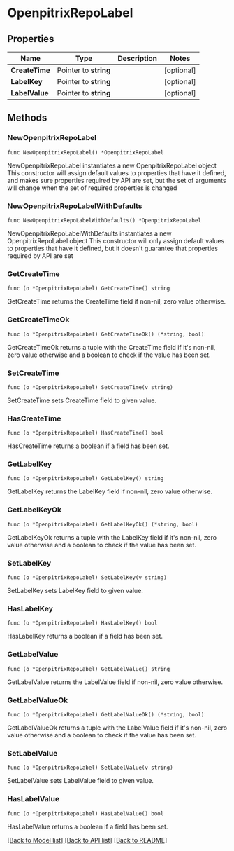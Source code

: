 # OpenpitrixRepoLabel

## Properties

Name | Type | Description | Notes
------------ | ------------- | ------------- | -------------
**CreateTime** | Pointer to **string** |  | [optional] 
**LabelKey** | Pointer to **string** |  | [optional] 
**LabelValue** | Pointer to **string** |  | [optional] 

## Methods

### NewOpenpitrixRepoLabel

`func NewOpenpitrixRepoLabel() *OpenpitrixRepoLabel`

NewOpenpitrixRepoLabel instantiates a new OpenpitrixRepoLabel object
This constructor will assign default values to properties that have it defined,
and makes sure properties required by API are set, but the set of arguments
will change when the set of required properties is changed

### NewOpenpitrixRepoLabelWithDefaults

`func NewOpenpitrixRepoLabelWithDefaults() *OpenpitrixRepoLabel`

NewOpenpitrixRepoLabelWithDefaults instantiates a new OpenpitrixRepoLabel object
This constructor will only assign default values to properties that have it defined,
but it doesn't guarantee that properties required by API are set

### GetCreateTime

`func (o *OpenpitrixRepoLabel) GetCreateTime() string`

GetCreateTime returns the CreateTime field if non-nil, zero value otherwise.

### GetCreateTimeOk

`func (o *OpenpitrixRepoLabel) GetCreateTimeOk() (*string, bool)`

GetCreateTimeOk returns a tuple with the CreateTime field if it's non-nil, zero value otherwise
and a boolean to check if the value has been set.

### SetCreateTime

`func (o *OpenpitrixRepoLabel) SetCreateTime(v string)`

SetCreateTime sets CreateTime field to given value.

### HasCreateTime

`func (o *OpenpitrixRepoLabel) HasCreateTime() bool`

HasCreateTime returns a boolean if a field has been set.

### GetLabelKey

`func (o *OpenpitrixRepoLabel) GetLabelKey() string`

GetLabelKey returns the LabelKey field if non-nil, zero value otherwise.

### GetLabelKeyOk

`func (o *OpenpitrixRepoLabel) GetLabelKeyOk() (*string, bool)`

GetLabelKeyOk returns a tuple with the LabelKey field if it's non-nil, zero value otherwise
and a boolean to check if the value has been set.

### SetLabelKey

`func (o *OpenpitrixRepoLabel) SetLabelKey(v string)`

SetLabelKey sets LabelKey field to given value.

### HasLabelKey

`func (o *OpenpitrixRepoLabel) HasLabelKey() bool`

HasLabelKey returns a boolean if a field has been set.

### GetLabelValue

`func (o *OpenpitrixRepoLabel) GetLabelValue() string`

GetLabelValue returns the LabelValue field if non-nil, zero value otherwise.

### GetLabelValueOk

`func (o *OpenpitrixRepoLabel) GetLabelValueOk() (*string, bool)`

GetLabelValueOk returns a tuple with the LabelValue field if it's non-nil, zero value otherwise
and a boolean to check if the value has been set.

### SetLabelValue

`func (o *OpenpitrixRepoLabel) SetLabelValue(v string)`

SetLabelValue sets LabelValue field to given value.

### HasLabelValue

`func (o *OpenpitrixRepoLabel) HasLabelValue() bool`

HasLabelValue returns a boolean if a field has been set.


[[Back to Model list]](../README.md#documentation-for-models) [[Back to API list]](../README.md#documentation-for-api-endpoints) [[Back to README]](../README.md)


